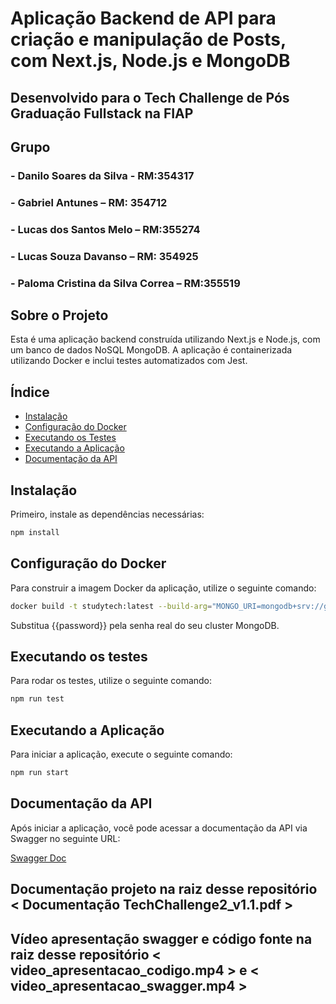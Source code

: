 # Aplicação Backend de API para criação e manipulação de Posts, com Next.js, Node.js e MongoDB
## Desenvolvido para o Tech Challenge de Pós Graduação Fullstack na FIAP

## Grupo
### - Danilo Soares da Silva - RM:354317
### - Gabriel Antunes – RM: 354712
### - Lucas dos Santos Melo – RM:355274
### - Lucas Souza Davanso – RM: 354925
### - Paloma Cristina da Silva Correa – RM:355519


## Sobre o Projeto

Esta é uma aplicação backend construída utilizando Next.js e Node.js, com um banco de dados NoSQL MongoDB. A aplicação é containerizada utilizando Docker e inclui testes automatizados com Jest.

## Índice

- [Instalação](#instalação)
- [Configuração do Docker](#configuração-do-docker)
- [Executando os Testes](#executando-os-testes)
- [Executando a Aplicação](#executando-a-aplicação)
- [Documentação da API](#documentação-da-api)


## Instalação

Primeiro, instale as dependências necessárias:

```bash
npm install
```


## Configuração do Docker

Para construir a imagem Docker da aplicação, utilize o seguinte comando:

```bash
docker build -t studytech:latest --build-arg="MONGO_URI=mongodb+srv://grupotechlpld:{{password}}@techchallengecluster.ebtg6gj.mongodb.net/" .
```
Substitua {{password}} pela senha real do seu cluster MongoDB.


## Executando os testes

Para rodar os testes, utilize o seguinte comando:

```bash
npm run test
```


## Executando a Aplicação

Para iniciar a aplicação, execute o seguinte comando:

```bash
npm run start
```


## Documentação da API

Após iniciar a aplicação, você pode acessar a documentação da API via Swagger no seguinte URL:

[Swagger Doc](http://localhost:3000/api)

## Documentação projeto na raiz desse repositório < Documentação TechChallenge2_v1.1.pdf >

## Vídeo apresentação swagger e código fonte na raiz desse repositório < video_apresentacao_codigo.mp4 > e < video_apresentacao_swagger.mp4 >

